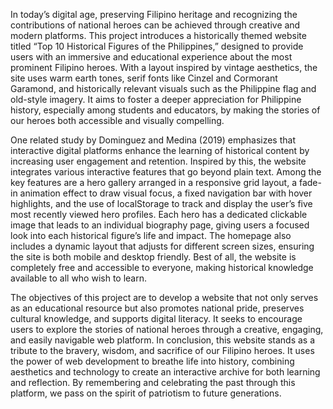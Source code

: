 In today’s digital age, preserving Filipino heritage and recognizing the contributions of national heroes can be achieved through creative and modern platforms. This project introduces a historically themed website titled “Top 10 Historical Figures of the Philippines,” designed to provide users with an immersive and educational experience about the most prominent Filipino heroes. With a layout inspired by vintage aesthetics, the site uses warm earth tones, serif fonts like Cinzel and Cormorant Garamond, and historically relevant visuals such as the Philippine flag and old-style imagery. It aims to foster a deeper appreciation for Philippine history, especially among students and educators, by making the stories of our heroes both accessible and visually compelling.

One related study by Dominguez and Medina (2019) emphasizes that interactive digital platforms enhance the learning of historical content by increasing user engagement and retention. Inspired by this, the website integrates various interactive features that go beyond plain text. Among the key features are a hero gallery arranged in a responsive grid layout, a fade-in animation effect to draw visual focus, a fixed navigation bar with hover highlights, and the use of localStorage to track and display the user’s five most recently viewed hero profiles. Each hero has a dedicated clickable image that leads to an individual biography page, giving users a focused look into each historical figure’s life and impact. The homepage also includes a dynamic layout that adjusts for different screen sizes, ensuring the site is both mobile and desktop friendly. Best of all, the website is completely free and accessible to everyone, making historical knowledge available to all who wish to learn.

The objectives of this project are to develop a website that not only serves as an educational resource but also promotes national pride, preserves cultural knowledge, and supports digital literacy. It seeks to encourage users to explore the stories of national heroes through a creative, engaging, and easily navigable web platform. In conclusion, this website stands as a tribute to the bravery, wisdom, and sacrifice of our Filipino heroes. It uses the power of web development to breathe life into history, combining aesthetics and technology to create an interactive archive for both learning and reflection. By remembering and celebrating the past through this platform, we pass on the spirit of patriotism to future generations.
